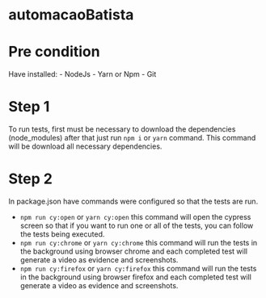 # automacaoBatista

# Pre condition

Have installed: - NodeJs - Yarn or Npm - Git

# Step 1

To run tests, first must be necessary to download the dependencies (node_modules)
after that just run `npm i` or `yarn` command. This command will be download all necessary dependencies.

# Step 2

In package.json have commands were configured so that the tests are run.

- `npm run cy:open` or `yarn cy:open` this command will open the cypress screen so that if you want to run one or all of the tests, you can follow the tests being executed.
- `npm run cy:chrome` or `yarn cy:chrome` this command will run the tests in the background using browser chrome and each completed test will generate a video as evidence and screenshots.
- `npm run cy:firefox` or `yarn cy:firefox` this command will run the tests in the background using browser firefox and each completed test will generate a video as evidence and screenshots.
